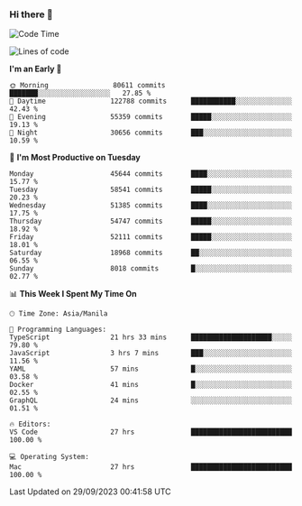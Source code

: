 ### Hi there 👋

<!--START_SECTION:waka-->
![Code Time](http://img.shields.io/badge/Code%20Time-4%2C383%20hrs%2032%20mins-blue)

![Lines of code](https://img.shields.io/badge/From%20Hello%20World%20I%27ve%20Written-109.2%20million%20lines%20of%20code-blue)

**I'm an Early 🐤** 

```text
🌞 Morning                80611 commits       ███████░░░░░░░░░░░░░░░░░░   27.85 % 
🌆 Daytime                122788 commits      ███████████░░░░░░░░░░░░░░   42.43 % 
🌃 Evening                55359 commits       █████░░░░░░░░░░░░░░░░░░░░   19.13 % 
🌙 Night                  30656 commits       ███░░░░░░░░░░░░░░░░░░░░░░   10.59 % 
```
📅 **I'm Most Productive on Tuesday** 

```text
Monday                   45644 commits       ████░░░░░░░░░░░░░░░░░░░░░   15.77 % 
Tuesday                  58541 commits       █████░░░░░░░░░░░░░░░░░░░░   20.23 % 
Wednesday                51385 commits       ████░░░░░░░░░░░░░░░░░░░░░   17.75 % 
Thursday                 54747 commits       █████░░░░░░░░░░░░░░░░░░░░   18.92 % 
Friday                   52111 commits       █████░░░░░░░░░░░░░░░░░░░░   18.01 % 
Saturday                 18968 commits       ██░░░░░░░░░░░░░░░░░░░░░░░   06.55 % 
Sunday                   8018 commits        █░░░░░░░░░░░░░░░░░░░░░░░░   02.77 % 
```


📊 **This Week I Spent My Time On** 

```text
🕑︎ Time Zone: Asia/Manila

💬 Programming Languages: 
TypeScript               21 hrs 33 mins      ████████████████████░░░░░   79.80 % 
JavaScript               3 hrs 7 mins        ███░░░░░░░░░░░░░░░░░░░░░░   11.56 % 
YAML                     57 mins             █░░░░░░░░░░░░░░░░░░░░░░░░   03.58 % 
Docker                   41 mins             █░░░░░░░░░░░░░░░░░░░░░░░░   02.55 % 
GraphQL                  24 mins             ░░░░░░░░░░░░░░░░░░░░░░░░░   01.51 % 

🔥 Editors: 
VS Code                  27 hrs              █████████████████████████   100.00 % 

💻 Operating System: 
Mac                      27 hrs              █████████████████████████   100.00 % 
```


 Last Updated on 29/09/2023 00:41:58 UTC
<!--END_SECTION:waka-->


<!--
**rad182/rad182** is a ✨ _special_ ✨ repository because its `README.md` (this file) appears on your GitHub profile.

Here are some ideas to get you started:

- 🔭 I’m currently working on ...
- 🌱 I’m currently learning ...
- 👯 I’m looking to collaborate on ...
- 🤔 I’m looking for help with ...
- 💬 Ask me about ...
- 📫 How to reach me: ...
- 😄 Pronouns: ...
- ⚡ Fun fact: ...
-->
